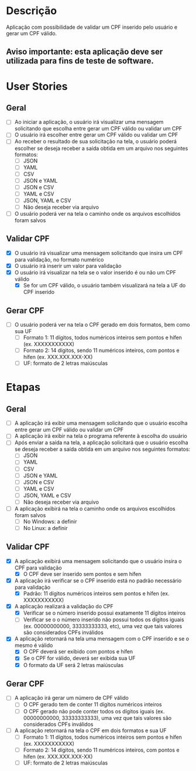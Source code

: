 # Descrição

Aplicação com possibilidade de validar um CPF inserido pelo usuário e gerar um CPF válido.

## Aviso importante: esta aplicação deve ser utilizada para fins de teste de software.

# User Stories

## Geral

 - [ ] Ao iniciar a aplicação, o usuário irá visualizar uma mensagem solicitando que escolha entre gerar um CPF válido ou validar um CPF
 - [ ] O usuário irá escolher entre gerar um CPF válido ou validar um CPF
 - [ ] Ao receber o resultado de sua solicitação na tela, o usuário poderá escolher se deseja receber a saída obtida em um arquivo nos seguintes formatos:
    - [ ] JSON
    - [ ] YAML
    - [ ] CSV
    - [ ] JSON e YAML
    - [ ] JSON e CSV
    - [ ] YAML e CSV
    - [ ] JSON, YAML e CSV
    - [ ] Não deseja receber via arquivo
- [ ] O usuário poderá ver na tela o caminho onde os arquivos escolhidos foram salvos

## Validar CPF

- [X] O usuário irá visualizar uma mensagem solicitando que insira um CPF para validação, no formato numérico
- [X] O usuário irá inserir um valor para validação
- [X] O usuário irá visualizar na tela se o valor inserido é ou não um CPF válido
    - [X] Se for um CPF válido, o usuário também visualizará na tela a UF do CPF inserido

## Gerar CPF

- [ ] O usuário poderá ver na tela o CPF gerado em dois formatos, bem como sua UF
    - [ ] Formato 1: 11 dígitos, todos numéricos inteiros sem pontos e hífen (ex. XXXXXXXXXXX)
    - [ ] Formato 2: 14 dígitos, sendo 11 numéricos inteiros, com pontos e hífen (ex. XXX.XXX.XXX-XX)
    - [ ] UF: formato de 2 letras maiúsculas

# Etapas

## Geral

- [ ] A aplicação irá exibir uma mensagem solicitando que o usuário escolha entre gerar um CPF válido ou validar um CPF
- [ ] A aplicação irá exibir na tela o programa referente à escolha do usuário
- [ ] Após enviar a saída na tela, a aplicação solicitará que o usuário escolha se deseja receber a saída obtida em um arquivo nos seguintes formatos:
    - [ ] JSON
    - [ ] YAML
    - [ ] CSV
    - [ ] JSON e YAML
    - [ ] JSON e CSV
    - [ ] YAML e CSV
    - [ ] JSON, YAML e CSV
    - [ ] Não deseja receber via arquivo
- [ ] A aplicação exibirá na tela o caminho onde os arquivos escolhidos foram salvos
    - [ ] No Windows: a definir
    - [ ] No Linux: a definir

## Validar CPF

- [X] A aplicação exibirá uma mensagem solicitando que o usuário insira o CPF para validação
    - [X] O CPF deve ser inserido sem pontos e sem hífen
- [X] A aplicação irá verificar se o CPF inserido está no padrão necessário para validação
    - [X] Padrão: 11 dígitos numéricos inteiros sem pontos e hífen (ex. XXXXXXXXXXX)
- [X] A aplicação realizará a validação do CPF
    - [X] Verificar se o número inserido possui exatamente 11 dígitos inteiros
    - [ ] Verificar se o o número inserido não possui todos os dígitos iguais (ex. 00000000000, 33333333333, etc), uma vez que tais valores são considerados CPFs inválidos
- [X] A aplicação retornará na tela uma mensagem com o CPF inserido e se o mesmo é válido
    - [X] O CPF deverá ser exibido com pontos e hífen
    - [X] Se o CPF for válido, deverá ser exibida sua UF
    - [X] O formato da UF será 2 letras maiúsculas

## Gerar CPF

- [ ] A aplicação irá gerar um número de CPF válido
    - [ ] O CPF gerado tem de conter 11 dígitos numéricos inteiros
    - [ ] O CPF gerado não pode conter todos os dígitos iguais (ex. 00000000000, 33333333333), uma vez que tais valores são considerados CPFs inválidos
- [ ] A aplicação retornará na tela o CPF em dois formatos e sua UF
    - [ ] Formato 1: 11 dígitos, todos numéricos inteiros sem pontos e hífen (ex. XXXXXXXXXXX)
    - [ ] Formato 2: 14 dígitos, sendo 11 numéricos inteiros, com pontos e hífen (ex. XXX.XXX.XXX-XX)
    - [ ] UF: formato de 2 letras maiúsculas
